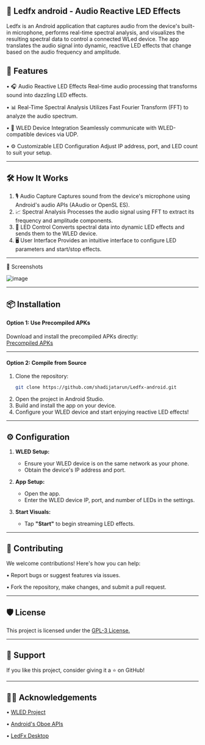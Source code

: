 ## 🎵 Ledfx android - Audio Reactive LED Effects

Ledfx is an Android application that captures audio from the device's built-in microphone, performs real-time spectral analysis, and visualizes the resulting spectral data to control a connected WLed device. The app translates the audio signal into dynamic, reactive LED effects that change based on the audio frequency and amplitude.


## 🚀 Features

•	🎧 Audio Reactive LED Effects
Real-time audio processing that transforms sound into dazzling LED effects.

•	📊 Real-Time Spectral Analysis
Utilizes Fast Fourier Transform (FFT) to analyze the audio spectrum.

•	📡 WLED Device Integration
Seamlessly communicate with WLED-compatible devices via UDP.

•	⚙️ Customizable LED Configuration
Adjust IP address, port, and LED count to suit your setup.
________________________________________

## 🛠️ How It Works
1.	🎙️ Audio Capture
Captures sound from the device's microphone using Android's audio APIs (AAudio or OpenSL ES).
2.	📈 Spectral Analysis
Processes the audio signal using FFT to extract its frequency and amplitude components.
3.	🌈 LED Control
Converts spectral data into dynamic LED effects and sends them to the WLED device.
4.	🖥️ User Interface
Provides an intuitive interface to configure LED parameters and start/stop effects.
________________________________________

📸 Screenshots

 ![image](https://github.com/user-attachments/assets/34eb5e4b-cc92-41c4-9cc3-57fd2078f5ff)

________________________________________

## 📦 Installation

#### **Option 1: Use Precompiled APKs**  
Download and install the precompiled APKs directly:  
[Precompiled APKs](https://github.com/shadijatarun/Ledfx-android/tree/master/precompiled%20apks)  

---

#### **Option 2: Compile from Source**  

1. Clone the repository:  
   ```bash
   git clone https://github.com/shadijatarun/Ledfx-android.git  
2.	Open the project in Android Studio.
3.	Build and install the app on your device.
4.	Configure your WLED device and start enjoying reactive LED effects!
________________________________________

## ⚙️ Configuration
1. **WLED Setup:**  
   - Ensure your WLED device is on the same network as your phone.  
   - Obtain the device's IP address and port.  

2. **App Setup:**  
   - Open the app.  
   - Enter the WLED device IP, port, and number of LEDs in the settings.  

3. **Start Visuals:**  
   - Tap **"Start"** to begin streaming LED effects.
________________________________________

## 🤝 Contributing

We welcome contributions! Here's how you can help:

•	Report bugs or suggest features via issues.

•	Fork the repository, make changes, and submit a pull request.
________________________________________
## 🛡️ License

This project is licensed under the [GPL-3 License.](https://choosealicense.com/licenses/gpl-3.0/)
________________________________________
## 🌟 Support

If you like this project, consider giving it a ⭐ on GitHub!
________________________________________
## 🧑‍💻 Acknowledgements


•	[WLED Project](https://kno.wled.ge/)

•	[Android's Oboe APIs](https://developer.android.com/games/sdk/oboe)

•	[LedFx Desktop](https://github.com/LedFx/LedFx) 

